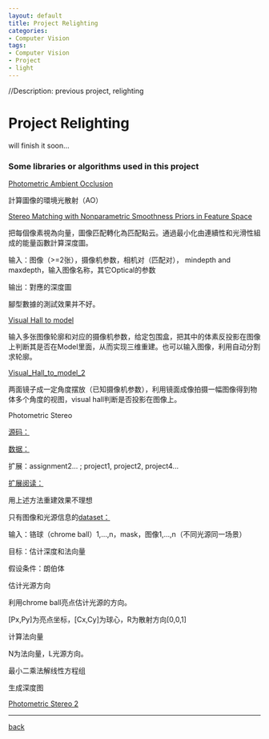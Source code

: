 ```yaml
---
layout: default
title: Project Relighting
categories:
- Computer Vision
tags:
- Computer Vision
- Project
- light
---
```

//Description: previous project, relighting

# Project Relighting

will finish it soon...

### Some libraries or algorithms used in this project

[Photometric Ambient Occlusion](http://www.cs.cornell.edu/projects/photoao/)

計算圖像的環境光散射（AO）

[Stereo Matching with Nonparametric Smoothness Priors in Feature Space](http://pages.cs.wisc.edu/~lizhang/projects/mvstereo/cvpr2009/)

把每個像素視為向量，圖像匹配轉化為匹配點云。通過最小化由連續性和光滑性組成的能量函數計算深度圖。

输入：图像（>=2张），摄像机参数，相机对（匹配对）， mindepth and maxdepth，输入图像名称，其它Optical的参数

输出：對應的深度圖

腳型數據的測試效果并不好。

[Visual Hall to model](http://vision.gel.ulaval.ca/~visualhull/)

输入多张图像轮廓和对应的摄像机参数，给定包围盒，把其中的体素反投影在图像上判断其是否在Model里面，从而实现三维重建。也可以输入图像，利用自动分割求轮廓。

[Visual_Hall_to_model_2](http://www.dip.ee.uct.ac.za/~kforbes/DoubleMirror/DoubleMirror.html)

两面镜子成一定角度摆放（已知摄像机参数），利用镜面成像拍摄一幅图像得到物体多个角度的视图，visual hall判断是否投影在图像上。

Photometric Stereo

[源码：](http://pages.cs.wisc.edu/~csverma/CS766_09/Stereo/stereo.html)

[数据：](http://www.cs.cornell.edu/courses/cs6644/2014fa/assignments/assignment1.html)

扩展：assignment2... ; project1, project2, project4...

[扩展阅读：](http://grail.cs.washington.edu/projects/sam/)

用上述方法重建效果不理想

只有图像和光源信息的[dataset：](http://gl.ict.usc.edu/Data/LightStage/)

输入：铬球（chrome ball）1,...,n，mask，图像1,...,n（不同光源同一场景）

目标：估计深度和法向量

假设条件：朗伯体

估计光源方向

利用chrome ball亮点估计光源的方向。


[Px,Py]为亮点坐标，[Cx,Cy]为球心，R为散射方向[0,0,1]

计算法向量

N为法向量，L光源方向。

最小二乘法解线性方程组

生成深度图

[Photometric Stereo 2](http://ubee.enseeiht.fr/photometricstereo/)

---

[back](./)
